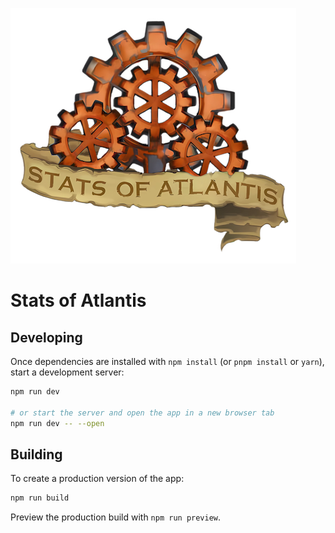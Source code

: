 ![logo](src/lib/images/logo.png)

# Stats of Atlantis

## Developing

Once dependencies are installed with `npm install` (or `pnpm install` or `yarn`), start a development server:

```bash
npm run dev

# or start the server and open the app in a new browser tab
npm run dev -- --open
```

## Building

To create a production version of the app:

```bash
npm run build
```

Preview the production build with `npm run preview`.
